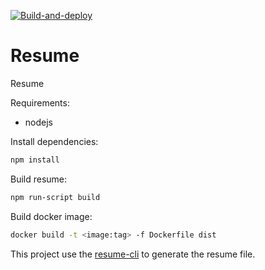 [![Build-and-deploy](https://github.com/dgamboaestrada/resume/actions/workflows/build-and-deploy.yml/badge.svg)](https://github.com/dgamboaestrada/resume/actions/workflows/build-and-deploy.yml)

# Resume
Resume

Requirements:
- nodejs

Install dependencies:
```bash
npm install
```

Build resume:
```bash
npm run-script build
```

Build docker image:
```bash
docker build -t <image:tag> -f Dockerfile dist
```

This project use the [resume-cli](https://github.com/jsonresume/resume-cli) to generate the resume file.
